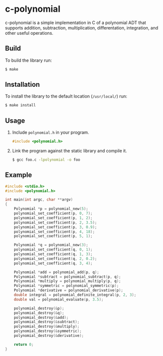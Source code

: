 # c-polynomial

c-polynomial is a simple implementation in C of a polynomial ADT that supports addition, subtraction, multiplication, differentation, integration, and other useful operations.


## Build

To build the library run:

```bash
$ make
```

## Installation

To install the library to the default location (`/usr/local/`) run:

```bash
$ make install
```

## Usage

1. Include `polynomial.h` in your program.

    ```c
    #include <polynomial.h>
    ```

2. Link the program against the static library and compile it.

    ```bash
    $ gcc foo.c -lpolynomial -o foo
    ```

## Example

```c
#include <stdio.h>
#include <polynomial.h>

int main(int argc, char **argv)
{
    Polynomial *p = polynomial_new(5);
    polynomial_set_coefficient(p, 0, 7);
    polynomial_set_coefficient(p, 1, 2);
    polynomial_set_coefficient(p, 2, 3.5);
    polynomial_set_coefficient(p, 3, 0.9);
    polynomial_set_coefficient(p, 4, 18);
    polynomial_set_coefficient(p, 5, 1);

    Polynomial *q = polynomial_new(3);
    polynomial_set_coefficient(q, 0, 1);
    polynomial_set_coefficient(q, 1, 3);
    polynomial_set_coefficient(q, 2, 0.2);
    polynomial_set_coefficient(q, 3, 4);

    Polynomial *add = polynomial_add(p, q);
    Polynomial *subtract = polynomial_subtract(p, q);
    Polynomial *multiply = polynomial_multiply(p, q);
    Polynomial *symmetric = polynomial_symmetric(p);
    Polynomial *derivative = polynomial_derivative(p);
    double integral = polynomial_definite_integral(p, 2, 3);
    double val = polynomial_evaluate(p, 3.5);

    polynomial_destroy(&p);
    polynomial_destroy(&q);
    polynomial_destroy(&add);
    polynomial_destroy(&subtract);
    polynomial_destroy(&multiply);
    polynomial_destroy(&symmetric);
    polynomial_destroy(&derivative);

    return 0;
}
```
